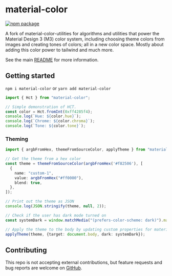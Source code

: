 # material-color

[![npm package](https://badgen.net/npm/v/manfromexistence/material-color)](https://npmjs.com/package/manfromexistence/material-color)

A fork of material-color-utilities for algorithms and utilities that power the Material Design 3 (M3) color system,
including choosing theme colors from images and creating tones of colors; all in
a new color space.
Mostly about adding this color power to tailwind and much more.

See the main
[README](https://github.com/manfromexistence/ui#readme)
for more information.

## Getting started

`npm i material-color` or `yarn add material-color`

```typescript
import { Hct } from "material-color";

// Simple demonstration of HCT.
const color = Hct.fromInt(0xff4285f4);
console.log(`Hue: ${color.hue}`);
console.log(`Chrome: ${color.chroma}`);
console.log(`Tone: ${color.tone}`);

```

### Theming

```typescript
import { argbFromHex, themeFromSourceColor, applyTheme } from "material-color";

// Get the theme from a hex color
const theme = themeFromSourceColor(argbFromHex('#f82506'), [
  {
    name: "custom-1",
    value: argbFromHex("#ff0000"),
    blend: true,
  },
]);

// Print out the theme as JSON
console.log(JSON.stringify(theme, null, 2));

// Check if the user has dark mode turned on
const systemDark = window.matchMedia("(prefers-color-scheme: dark)").matches;

// Apply the theme to the body by updating custom properties for material tokens
applyTheme(theme, {target: document.body, dark: systemDark});

```

## Contributing

This repo is not accepting external contributions, but feature requests and bug
reports are welcome on
[GitHub](https://github.com/manfromexistence/material-color/issues).
